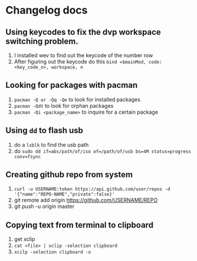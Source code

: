# Changelog docs

## Using keycodes to fix the dvp workspace switching problem.
1. I installed wev to find out the keycode of the number row
2. After figuring out the keycode do this `bind =$mainMod, code:<key_code_n>, workspace, n` 

## Looking for packages with pacman
1. `pacman -Q or -Qq -Qe` to look for installed packages
2. `pacman -Qdt` to look for orphan packages
3. `pacman -Qi <package_name>` to inquire for a certain package

## Using `dd` to flash usb
1. do a `lsblk` to find the usb path
2. do `sudo dd if=abs/path/of/iso of=/path/of/usb bs=4M status=progress conv=fsync`

## Creating github repo from system
1. `curl -u USERNAME:token https://api.github.com/user/repos -d '{"name":"REPO-NAME","private":false}'`
2. git remote add origin https://github.com/USERNAME/REPO
3. git push -u origin master

## Copying text from terminal to clipboard
1. get xclip
2. `cat <file> | xclip -selection clipboard`
3. `xcilp -selection clipboard -o`
